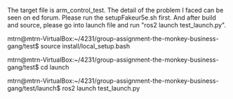 The target file is arm_control_test. The detail of the problem I faced can be seen on ed forum.
Please run the setupFakeur5e.sh first.
And after build and source, please go into launch file and run "ros2 launch test_launch.py".

mtrn@mtrn-VirtualBox:~/4231/group-assignment-the-monkey-business-gang/test$ source install/local_setup.bash

mtrn@mtrn-VirtualBox:~/4231/group-assignment-the-monkey-business-gang/test$ cd launch

mtrn@mtrn-VirtualBox:~/4231/group-assignment-the-monkey-business-gang/test/launch$ ros2 launch test_launch.py
